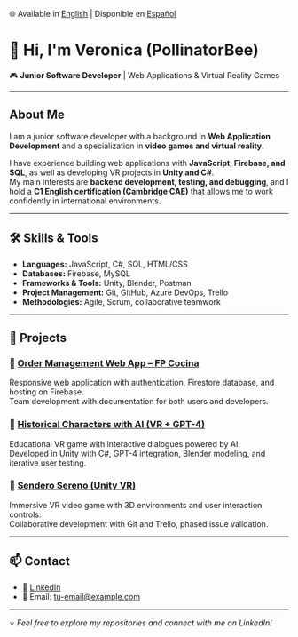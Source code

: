 🌐 Available in [English](./README.md) | Disponible en [Español](./README.es.md)

# 👋 Hi, I'm Veronica (PollinatorBee)  

🎮 **Junior Software Developer** | Web Applications & Virtual Reality Games  

---

## About Me  
I am a junior software developer with a background in **Web Application Development** and a specialization in **video games and virtual reality**.  

I have experience building web applications with **JavaScript, Firebase, and SQL**, as well as developing VR projects in **Unity and C#**.  
My main interests are **backend development, testing, and debugging**, and I hold a **C1 English certification (Cambridge CAE)** that allows me to work confidently in international environments.  

---

## 🛠️ Skills & Tools  

- **Languages:** JavaScript, C#, SQL, HTML/CSS  
- **Databases:** Firebase, MySQL  
- **Frameworks & Tools:** Unity, Blender, Postman  
- **Project Management:** Git, GitHub, Azure DevOps, Trello  
- **Methodologies:** Agile, Scrum, collaborative teamwork  

---

## 🚀 Projects  

### 🔹 [Order Management Web App – FP Cocina](https://github.com/tu-usuario/order-management)  
Responsive web application with authentication, Firestore database, and hosting on Firebase.  
Team development with documentation for both users and developers.  

### 🔹 [Historical Characters with AI (VR + GPT-4)](https://github.com/tu-usuario/historical-characters-ai)  
Educational VR game with interactive dialogues powered by AI.  
Developed in Unity with C#, GPT-4 integration, Blender modeling, and iterative user testing.  

### 🔹 [Sendero Sereno (Unity VR)](https://github.com/tu-usuario/sendero-sereno)  
Immersive VR video game with 3D environments and user interaction controls.  
Collaborative development with Git and Trello, phased issue validation.  

---

## 📫 Contact  
- 💼 [LinkedIn](https://www.linkedin.com/in/tu-perfil)  
- 📧 Email: tu-email@example.com  

---
⭐️ *Feel free to explore my repositories and connect with me on LinkedIn!*  

